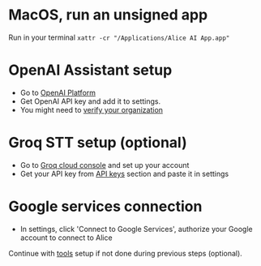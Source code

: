 # MacOS, run an unsigned app

Run in your terminal `xattr -cr "/Applications/Alice AI App.app"`

# OpenAI Assistant setup

- Go to [OpenAI Platform](https://platform.openai.com/assistants)
- Get OpenAI API key and add it to settings.
- You might need to [verify your organization](https://platform.openai.com/settings/organization/general)

# Groq STT setup (optional)

- Go to [Groq cloud console](https://console.groq.com/home) and set up your account
- Get your API key from [API keys](https://console.groq.com/keys) section and paste it in settings

# Google services connection

- In settings, click 'Connect to Google Services', authorize your Google account to connect to Alice

Continue with [tools](https://github.com/pmbstyle/Alice/blob/main/docs/toolsInstructions.md) setup if not done during previous steps (optional).

